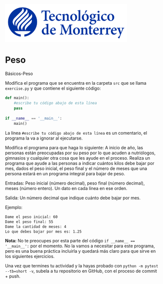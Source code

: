 ![Tec de Monterrey](../../images/logotecmty.png)
# Peso
Básicos-Peso

Modifica el programa que se encuentra en la carpeta `src` que se llama `exercise.py` y que contiene el siguiente código:

```python
def main():
    #escribe tu código abajo de esta línea
    pass

if __name__ == '__main__':
    main()
```

La línea `#escribe tu código abajo de esta línea` es un comentario, el programa la va a ignorar al ejecutarse.

Modifica el programa para que haga lo siguiente:
A inicio de año, las personas están preocupadas por su peso por lo que acuden a nutriólogos, gimnasios y cualquier otra cosa que les ayude en el proceso. Realiza un programa que ayude a las personas a indicar cuántos kilos debe bajar por mes, dados el peso inicial, el peso final y el número de meses que una persona estará en un programa integral para bajar de peso.

Entradas: Peso inicial (número decimal), peso final (número decimal), meses (número entero). Un dato en cada línea en ese orden.

Salida: Un número decimal que indique cuánto debe bajar por mes.

Ejemplo:
```
Dame el peso inicial: 60
Dame el peso final: 55
Dame la cantidad de meses: 4
Lo que debes bajar por mes es: 1.25
```

**Nota:** No te preocupes por esta parte del código `if __name__ == '__main__':` por el momento. No la vamos a necesitar para este programa, pero es una buena práctica incluirla y quedará más claro para que sirve en los siguientes ejercicios.

Una vez que termines tu actividad y la hayas probado con
`python -m pytest --tb=short -v`,
subela a tu repositorio en GitHub, con el proceso de commit + push.
